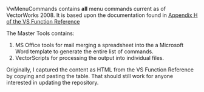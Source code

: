 VwMenuCommands contains **all** menu commands current as of VectorWorks 2008. It is based upon the documentation found in [Appendix H of the VS Function Reference](http://developer.vectorworks.net/index.php?title=VS:Function_Reference_Appendix#Appendix_H_-_DoMenuTextByName_Constants)

The Master Tools contains:
1. MS Office tools for mail merging a spreadsheet into the a Microsoft Word template to generate the entire list of commands.
2. VectorScripts for processing the output into individual files.

Originally, I captured the content as HTML from the VS Function Reference by copying and pasting the table. That should still work for anyone interested in updating the repository.